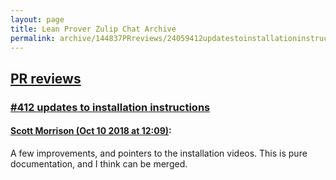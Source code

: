 ```yaml
---
layout: page
title: Lean Prover Zulip Chat Archive 
permalink: archive/144837PRreviews/24059412updatestoinstallationinstructions.html
---
```


## [PR reviews](index.html)
### [#412 updates to installation instructions](24059412updatestoinstallationinstructions.html)

#### [Scott Morrison (Oct 10 2018 at 12:09)](https://leanprover.zulipchat.com/#narrow/stream/144837-PR%20reviews/topic/%23412%20updates%20to%20installation%20instructions/near/135531362):
A few improvements, and pointers to the installation videos. This is pure documentation, and I think can be merged.

